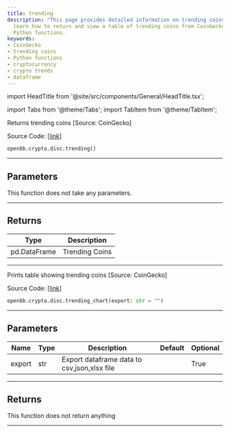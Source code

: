 ```yaml
---
title: trending
description: "This page provides detailed information on trending coins. Users can"
  learn how to return and view a table of trending coins from CoinGecko using OpenBB's
  Python functions.
keywords:
- CoinGecko
- trending coins
- Python functions
- cryptocurrency
- crypto trends
- dataframe
---
```


import HeadTitle from '@site/src/components/General/HeadTitle.tsx';

<HeadTitle title="crypto.disc.trending - Reference | OpenBB SDK Docs" />

import Tabs from '@theme/Tabs';
import TabItem from '@theme/TabItem';

<Tabs>
<TabItem value="model" label="Model" default>

Returns trending coins [Source: CoinGecko]

Source Code: [[link](https://github.com/OpenBB-finance/OpenBBTerminal/tree/main/openbb_terminal/cryptocurrency/discovery/pycoingecko_model.py#L317)]

```python
openbb.crypto.disc.trending()
```

---

## Parameters

This function does not take any parameters.

---

## Returns

| Type | Description |
| ---- | ----------- |
| pd.DataFrame | Trending Coins |
---

</TabItem>
<TabItem value="view" label="Chart">

Prints table showing trending coins [Source: CoinGecko]

Source Code: [[link](https://github.com/OpenBB-finance/OpenBBTerminal/tree/main/openbb_terminal/cryptocurrency/discovery/pycoingecko_view.py#L192)]

```python
openbb.crypto.disc.trending_chart(export: str = "")
```

---

## Parameters

| Name | Type | Description | Default | Optional |
| ---- | ---- | ----------- | ------- | -------- |
| export | str | Export dataframe data to csv,json,xlsx file |  | True |


---

## Returns

This function does not return anything

---

</TabItem>
</Tabs>
